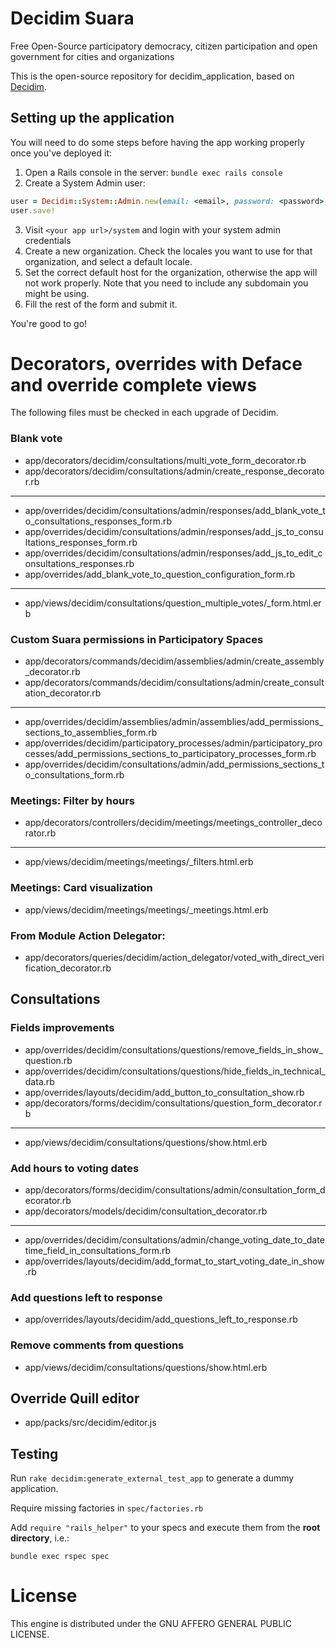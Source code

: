 # Decidim Suara

Free Open-Source participatory democracy, citizen participation and open government for cities and organizations

This is the open-source repository for decidim_application, based on [Decidim](https://github.com/decidim/decidim).

## Setting up the application

You will need to do some steps before having the app working properly once you've deployed it:

1. Open a Rails console in the server: `bundle exec rails console`
2. Create a System Admin user:
```ruby
user = Decidim::System::Admin.new(email: <email>, password: <password>, password_confirmation: <password>)
user.save!
```
3. Visit `<your app url>/system` and login with your system admin credentials
4. Create a new organization. Check the locales you want to use for that organization, and select a default locale.
5. Set the correct default host for the organization, otherwise the app will not work properly. Note that you need to include any subdomain you might be using.
6. Fill the rest of the form and submit it.

You're good to go!

# Decorators, overrides with Deface and override complete views

The following files must be checked in each upgrade of Decidim.

### Blank vote

- app/decorators/decidim/consultations/multi_vote_form_decorator.rb
- app/decorators/decidim/consultations/admin/create_response_decorator.rb
----------
- app/overrides/decidim/consultations/admin/responses/add_blank_vote_to_consultations_responses_form.rb
- app/overrides/decidim/consultations/admin/responses/add_js_to_consultations_responses_form.rb
- app/overrides/decidim/consultations/admin/responses/add_js_to_edit_consultations_responses.rb
- app/overrides/add_blank_vote_to_question_configuration_form.rb
----------
- app/views/decidim/consultations/question_multiple_votes/_form.html.erb

### Custom Suara permissions in Participatory Spaces

- app/decorators/commands/decidim/assemblies/admin/create_assembly_decorator.rb
- app/decorators/commands/decidim/consultations/admin/create_consultation_decorator.rb
----------
- app/overrides/decidim/assemblies/admin/assemblies/add_permissions_sections_to_assemblies_form.rb
- app/overrides/decidim/participatory_processes/admin/participatory_processes/add_permissions_sections_to_participatory_processes_form.rb
- app/overrides/decidim/consultations/admin/add_permissions_sections_to_consultations_form.rb

### Meetings: Filter by hours

- app/decorators/controllers/decidim/meetings/meetings_controller_decorator.rb
----------
- app/views/decidim/meetings/meetings/_filters.html.erb

### Meetings: Card visualization

- app/views/decidim/meetings/meetings/_meetings.html.erb

### From Module Action Delegator:
- app/decorators/queries/decidim/action_delegator/voted_with_direct_verification_decorator.rb


## Consultations 

### Fields improvements
- app/overrides/decidim/consultations/questions/remove_fields_in_show_question.rb
- app/overrides/decidim/consultations/questions/hide_fields_in_technical_data.rb
- app/overrides/layouts/decidim/add_button_to_consultation_show.rb
- app/decorators/forms/decidim/consultations/question_form_decorator.rb
----------
- app/views/decidim/consultations/questions/show.html.erb
### Add hours to voting dates

- app/decorators/forms/decidim/consultations/admin/consultation_form_decorator.rb
- app/decorators/models/decidim/consultation_decorator.rb
----------
- app/overrides/decidim/consultations/admin/change_voting_date_to_datetime_field_in_consultations_form.rb
- app/overrides/layouts/decidim/add_format_to_start_voting_date_in_show.rb

### Add questions left to response

- app/overrides/layouts/decidim/add_questions_left_to_response.rb

### Remove comments from questions
- app/views/decidim/consultations/questions/show.html.erb

## Override Quill editor
- app/packs/src/decidim/editor.js

## Testing

Run `rake decidim:generate_external_test_app` to generate a dummy application.

Require missing factories in `spec/factories.rb`

Add `require "rails_helper"` to your specs and execute them from the **root directory**, i.e.:

`bundle exec rspec spec`

# License
This engine is distributed under the GNU AFFERO GENERAL PUBLIC LICENSE.
